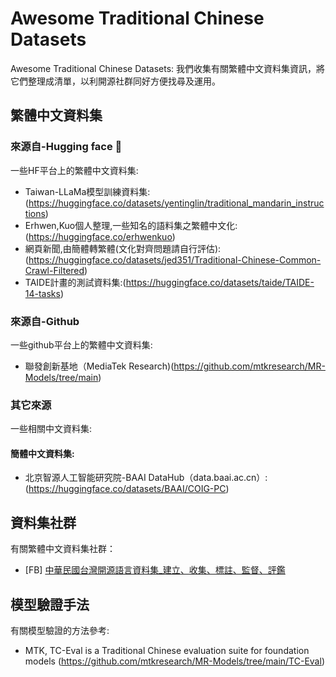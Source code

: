 # Awesome Traditional Chinese Datasets
Awesome Traditional Chinese Datasets: 我們收集有關繁體中文資料集資訊，將它們整理成清單，以利開源社群同好方便找尋及運用。

## 繁體中文資料集

### 來源自-Hugging face 🤗
一些HF平台上的繁體中文資料集:
- Taiwan-LLaMa模型訓練資料集:(https://huggingface.co/datasets/yentinglin/traditional_mandarin_instructions)
- Erhwen,Kuo個人整理,一些知名的語料集之繁體中文化:(https://huggingface.co/erhwenkuo)
- 網頁新聞,由簡體轉繁體(文化對齊問題請自行評估):(https://huggingface.co/datasets/jed351/Traditional-Chinese-Common-Crawl-Filtered)
- TAIDE計畫的測試資料集:(https://huggingface.co/datasets/taide/TAIDE-14-tasks)


### 來源自-Github
一些github平台上的繁體中文資料集:
- 聯發創新基地（MediaTek Research)(https://github.com/mtkresearch/MR-Models/tree/main)

### 其它來源
一些相關中文資料集:
#### 簡體中文資料集:
- 北京智源人工智能研究院-BAAI DataHub（data.baai.ac.cn）:(https://huggingface.co/datasets/BAAI/COIG-PC)

## 資料集社群
有關繁體中文資料集社群：
- [FB] [中華民國台灣開源語言資料集_建立、收集、標註、監督、評鑑](https://www.facebook.com/groups/290103150640341/)

## 模型驗證手法
有關模型驗證的方法參考:
- MTK, TC-Eval is a Traditional Chinese evaluation suite for foundation models (https://github.com/mtkresearch/MR-Models/tree/main/TC-Eval)


<!--stackedit_data:
eyJoaXN0b3J5IjpbLTIxMDE3MjI3MzZdfQ==
-->